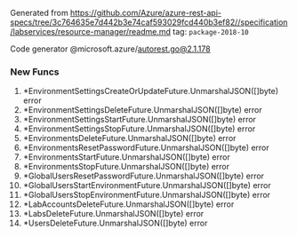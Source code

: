 Generated from https://github.com/Azure/azure-rest-api-specs/tree/3c764635e7d442b3e74caf593029fcd440b3ef82//specification/labservices/resource-manager/readme.md tag: `package-2018-10`

Code generator @microsoft.azure/autorest.go@2.1.178


### New Funcs

1. *EnvironmentSettingsCreateOrUpdateFuture.UnmarshalJSON([]byte) error
1. *EnvironmentSettingsDeleteFuture.UnmarshalJSON([]byte) error
1. *EnvironmentSettingsStartFuture.UnmarshalJSON([]byte) error
1. *EnvironmentSettingsStopFuture.UnmarshalJSON([]byte) error
1. *EnvironmentsDeleteFuture.UnmarshalJSON([]byte) error
1. *EnvironmentsResetPasswordFuture.UnmarshalJSON([]byte) error
1. *EnvironmentsStartFuture.UnmarshalJSON([]byte) error
1. *EnvironmentsStopFuture.UnmarshalJSON([]byte) error
1. *GlobalUsersResetPasswordFuture.UnmarshalJSON([]byte) error
1. *GlobalUsersStartEnvironmentFuture.UnmarshalJSON([]byte) error
1. *GlobalUsersStopEnvironmentFuture.UnmarshalJSON([]byte) error
1. *LabAccountsDeleteFuture.UnmarshalJSON([]byte) error
1. *LabsDeleteFuture.UnmarshalJSON([]byte) error
1. *UsersDeleteFuture.UnmarshalJSON([]byte) error
